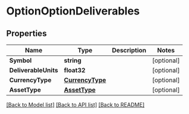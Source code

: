 # OptionOptionDeliverables

## Properties

Name | Type | Description | Notes
------------ | ------------- | ------------- | -------------
**Symbol** | **string** |  | [optional] 
**DeliverableUnits** | **float32** |  | [optional] 
**CurrencyType** | [**CurrencyType**](CurrencyType.md) |  | [optional] 
**AssetType** | [**AssetType**](AssetType.md) |  | [optional] 

[[Back to Model list]](../README.md#documentation-for-models) [[Back to API list]](../README.md#documentation-for-api-endpoints) [[Back to README]](../README.md)


